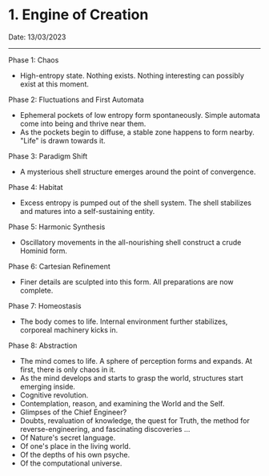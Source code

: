 # 1. Engine of Creation

Date: 13/03/2023


---

Phase 1: Chaos
- High-entropy state. Nothing exists. Nothing interesting can possibly exist at this moment.

Phase 2: Fluctuations and First Automata
- Ephemeral pockets of low entropy form spontaneously. Simple automata come into being and thrive near them.
- As the pockets begin to diffuse, a stable zone happens to form nearby. "Life" is drawn towards it.

Phase 3: Paradigm Shift
- A mysterious shell structure emerges around the point of convergence.

Phase 4: Habitat
- Excess entropy is pumped out of the shell system. The shell stabilizes and matures into a self-sustaining entity.

Phase 5: Harmonic Synthesis
- Oscillatory movements in the all-nourishing shell construct a crude Hominid form.

Phase 6: Cartesian Refinement
- Finer details are sculpted into this form. All preparations are now complete.

Phase 7: Homeostasis
- The body comes to life. Internal environment further stabilizes, corporeal machinery kicks in.

Phase 8: Abstraction
- The mind comes to life. A sphere of perception forms and expands. At first, there is only chaos in it.
- As the mind develops and starts to grasp the world, structures start emerging inside.
- Cognitive revolution.
- Contemplation, reason, and examining the World and the Self.
- Glimpses of the Chief Engineer?
- Doubts, revaluation of knowledge, the quest for Truth, the method for reverse-engineering, and fascinating discoveries ...
- Of Nature's secret language.
- Of one's place in the living world.
- Of the depths of his own psyche.
- Of the computational universe.